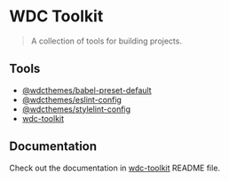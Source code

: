 # WDC Toolkit

> A collection of tools for building projects.

## Tools

* [@wdcthemes/babel-preset-default](packages/babel-preset-default/README.md)
* [@wdcthemes/eslint-config](packages/eslint-config/README.md)
* [@wdcthemes/stylelint-config](packages/stylelint-config/README.md)
* [wdc-toolkit](packages/toolkit/README.md)

## Documentation

Check out the documentation in [wdc-toolkit](packages/toolkit/README.md) README file.
